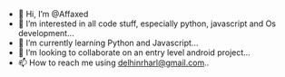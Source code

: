 - 👋 Hi, I’m @Affaxed 
- 👀 I’m interested in all code stuff, especially python, javascript and Os development...
- 🌱 I’m currently learning  Python and Javascript...
- 💞️ I’m looking to collaborate on an entry level android project...
- 📫 How to reach me using delhinrharl@gmail.com..

<!---
DelhinRharl/DelhinRharl is a ✨ special ✨ repository because its `README.md` (this file) appears on your GitHub profile.
You can click the Preview link to take a look at your changes.
--->
